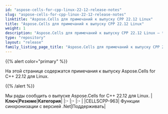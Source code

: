 ```yaml
---
id: "aspose-cells-for-cpp-linux-22-12-release-notes"
slug: "aspose-cells-for-cpp-linux-22-12-release-notes"
linktitle: "Aspose.Cells для примечаний к выпуску CPP 22.12 Linux"
title: "Aspose.Cells для примечаний к выпуску CPP 22.12 Linux"
weight: 1
description: "Aspose.Cells для примечаний к выпуску CPP 22.12 Linux – the latest updates and fixes."
type: "repository"
layout: "release"
family_listing_page_title: "Aspose.Cells для примечаний к выпуску CPP 22.12 Linux"
---
```

{{% alert color="primary" %}}

На этой странице содержатся примечания к выпуску Aspose.Cells for C++ 22.12 для Linux.

{{% /alert %}}

Мы рады сообщить о выпуске Aspose.Cells for C++ 22.12 для Linux.
|**Ключ**|**Резюме**|**Категория**|
|:- |:- |:- |
|CELLSCPP-963| Функции синхронизации с версией .Net|Поддерживать|
